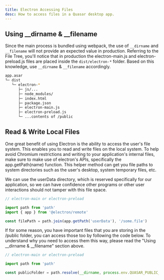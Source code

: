 ```yaml
---
title: Electron Accessing Files
desc: How to access files in a Quasar desktop app.
---
```


## Using __dirname & __filename
Since the main process is bundled using webpack, the use of `__dirname` and `__filename` will not provide an expected value in production. Referring to the File Tree, you'll notice that in production the electron-main.js and electron-preload.js files are placed inside the `dist/electron-*` folder. Based on this knowledge, use `__dirname` & `__filename` accordingly.

```bash
app.asar
└─ dist
   └─ electron-*
      ├─ js/...
      ├─ node_modules/
      ├─ index.html
      ├─ package.json
      ├─ electron-main.js
      ├─ electron-preload.js
      └─ ...contents of /public
```

## Read & Write Local Files
One great benefit of using Electron is the ability to access the user's file system. This enables you to read and write files on the local system. To help avoid Chromium restrictions and writing to your application's internal files, make sure to make use of electron's APIs, specifically the app.getPath(name) function. This helper method can get you file paths to system directories such as the user's desktop, system temporary files, etc.

We can use the userData directory, which is reserved specifically for our application, so we can have confidence other programs or other user interactions should not tamper with this file space.

```js
// electron-main or electron-preload

import path from 'path'
import { app } from '@electron/remote'

const filePath = path.join(app.getPath('userData'), '/some.file')
```

If for some reason, you have important files that you are storing in the /public folder, you can access those too by following the code below. To understand why you need to access them this way, please read the "Using __dirname & __filename" section above.

```js
// electron-main or electron-preload

import path from 'path'

const publicFolder = path.resolve(__dirname, process.env.QUASAR_PUBLIC_FOLDER)
```
